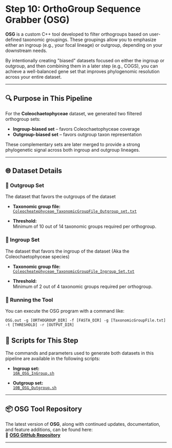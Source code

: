 # Step 10: OrthoGroup Sequence Grabber (OSG)

**OSG** is a custom C++ tool developed to filter orthogroups based on user-defined taxonomic groupings. These groupings allow you to emphasize either an ingroup (e.g., your focal lineage) or outgroup, depending on your downstream needs.

By intentionally creating "biased" datasets focused on either the ingroup or outgroup, and then combining them in a later step (e.g., COGS), you can achieve a well-balanced gene set that improves phylogenomic resolution across your entire dataset.

---

## 🔍 Purpose in This Pipeline

For the **Coleochaetophyceae** dataset, we generated two filtered orthogroup sets:

- **Ingroup-biased set** – favors Coleochaetophyceae coverage
- **Outgroup-biased set** – favors outgroup taxon representation

These complementary sets are later merged to provide a strong phylogenetic signal across both ingroup and outgroup lineages.

---

## 🌐 Dataset Details

### 🔹 Outgroup Set

The dataset that favors the outgroups of the dataset

- **Taxonomic group file:**  
  [`Coleocheatephyceae_TaxonomicGroupFile_Outgroup_set.txt`](https://github.com/mjbieren/Coleochaetophyceae_Phylogenomics/blob/main/Scripts/10_OSG/TaxonomicGroupFiles/Coleocheatephyceae_TaxonomicGroupFile_Outgroup_set.txt)

- **Threshold:**  
  Minimum of 10 out of 14 taxonomic groups required per orthogroup.


### 🔹 Ingroup Set

The dataset that favors the ingroup of the dataset (Aka the Coleochaetophyceae species)

- **Taxonomic group file:**  
  [`Coleocheatephyceae_TaxonomicGroupFile_Ingroup_Set.txt`](https://github.com/mjbieren/Coleochaetophyceae_Phylogenomics/blob/main/Scripts/10_OSG/TaxonomicGroupFiles/Coleocheatephyceae_TaxonomicGroupFile_Ingroup_Set.txt)

- **Threshold:**  
  Minimum of 2 out of 4 taxonomic groups required per orthogroup.


### 🚀 Running the Tool

You can execute the OSG program with a command like:

```
OSG.out -g [ORTHOGROUP_DIR] -f [FASTA_DIR] -g [TaxonomicGroupFile.txt] -t [THRESHOLD] -r [OUTPUT_DIR]
```

## 📜 Scripts for This Step

The commands and parameters used to generate both datasets in this pipeline are available in the following scripts:

- **Ingroup set:**  
  [`10A_OSG_InGroup.sh`](https://github.com/mjbieren/Coleochaetophyceae_Phylogenomics/blob/main/Scripts/10_OSG/10A_OSG_InGroup.sh)

- **Outgroup set:**  
  [`10B_OSG_Outgroup.sh`](https://github.com/mjbieren/Coleochaetophyceae_Phylogenomics/blob/main/Scripts/10_OSG/10B_OSG_Outgroup.sh)

---

## 📦 OSG Tool Repository

The latest version of **OSG**, along with continued updates, documentation, and feature additions, can be found here:  
🔗 **[OSG GitHub Repository](https://github.com/mjbieren/OrthoGroup_Sequence_Grabber)**

---




